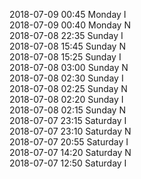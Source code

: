2018-07-09 00:45 Monday  I  
2018-07-09 00:40 Monday  N  
2018-07-08 22:35 Sunday  I  
2018-07-08 15:45 Sunday  N  
2018-07-08 15:25 Sunday  I  
2018-07-08 03:00 Sunday  N  
2018-07-08 02:30 Sunday  I  
2018-07-08 02:25 Sunday  N  
2018-07-08 02:20 Sunday  I  
2018-07-08 02:15 Sunday  N  
2018-07-07 23:15 Saturday  I  
2018-07-07 23:10 Saturday  N  
2018-07-07 20:55 Saturday  I  
2018-07-07 14:20 Saturday  N  
2018-07-07 12:50 Saturday  I  
